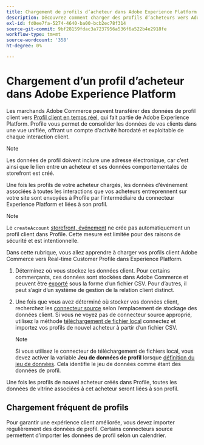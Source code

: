 ```yaml
---
title: Chargement de profils d’acheteur dans Adobe Experience Platform
description: Découvrez comment charger des profils d’acheteurs vers Adobe Experience Platform.
exl-id: fd0ee7fa-5274-4640-ba00-bcb2ec78f314
source-git-commit: 9bf28159fdac3a7237956a536f6a522b4e2918fe
workflow-type: tm+mt
source-wordcount: '358'
ht-degree: 0%

---
```


# Chargement d’un profil d’acheteur dans Adobe Experience Platform

Les marchands Adobe Commerce peuvent transférer des données de profil client vers [Profil client en temps réel](https://experienceleague.adobe.com/docs/experience-platform/profile/home.html), qui fait partie de Adobe Experience Platform. Profile vous permet de consolider les données de vos clients dans une vue unifiée, offrant un compte d’activité horodaté et exploitable de chaque interaction client.

>[!NOTE]
>
> Les données de profil doivent inclure une adresse électronique, car c’est ainsi que le lien entre un acheteur et ses données comportementales de storefront est créé.

Une fois les profils de votre acheteur chargés, les données d’événement associées à toutes les interactions que vos acheteurs entreprennent sur votre site sont envoyées à Profile par l’intermédiaire du connecteur Experience Platform et liées à son profil.

>[!NOTE]
>
> Le `createAccount` [storefront, événement](events.md) ne crée pas automatiquement un profil client dans Profile. Cette mesure est limitée pour des raisons de sécurité et est intentionnelle.

Dans cette rubrique, vous allez apprendre à charger vos profils client Adobe Commerce vers Real-time Customer Profile dans Experience Platform.

1. Déterminez où vous stockez les données client. Pour certains commerçants, ces données sont stockées dans Adobe Commerce et peuvent être [exporté](https://docs.magento.com/user-guide/system/data-export.html) sous la forme d’un fichier CSV. Pour d’autres, il peut s’agir d’un système de gestion de la relation client distinct.

1. Une fois que vous avez déterminé où stocker vos données client, recherchez les [connecteur source](https://experienceleague.adobe.com/docs/experience-platform/sources/home.html) selon l’emplacement de stockage des données client. Si vous ne voyez pas de connecteur source approprié, utilisez la méthode [téléchargement de fichier local](https://experienceleague.adobe.com/docs/experience-platform/sources/ui-tutorials/create/local-system/local-file-upload.html) connectez et importez vos profils de nouvel acheteur à partir d’un fichier CSV.

   >[!NOTE]
   >
   > Si vous utilisez le connecteur de téléchargement de fichiers local, vous devez activer la variable **Jeu de données de profil** lorsque [définition du jeu de données](https://experienceleague.adobe.com/docs/experience-platform/sources/ui-tutorials/create/local-system/local-file-upload.html#use-an-existing-dataset). Cela identifie le jeu de données comme étant des données de profil.

Une fois les profils de nouvel acheteur créés dans Profile, toutes les données de vitrine associées à cet acheteur seront liées à son profil.

## Chargement fréquent de profils

Pour garantir une expérience client améliorée, vous devez importer régulièrement des données de profil. Certains connecteurs source permettent d’importer les données de profil selon un calendrier.
